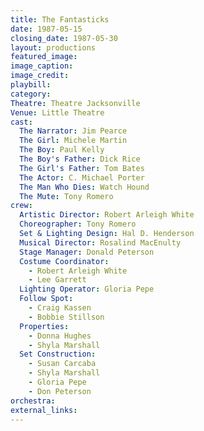 ```yaml
---
title: The Fantasticks
date: 1987-05-15
closing_date: 1987-05-30
layout: productions
featured_image: 
image_caption:
image_credit:
playbill: 
category: 
Theatre: Theatre Jacksonville
Venue: Little Theatre
cast:
  The Narrator: Jim Pearce
  The Girl: Michele Martin
  The Boy: Paul Kelly
  The Boy's Father: Dick Rice
  The Girl's Father: Tom Bates
  The Actor: C. Michael Porter
  The Man Who Dies: Watch Hound
  The Mute: Tony Romero
crew:
  Artistic Director: Robert Arleigh White
  Choreographer: Tony Romero
  Set & Lighting Design: Hal D. Henderson
  Musical Director: Rosalind MacEnulty
  Stage Manager: Donald Peterson
  Costume Coordinator:
    - Robert Arleigh White
    - Lee Garrett
  Lighting Operator: Gloria Pepe
  Follow Spot:
    - Craig Kassen
    - Bobbie Stillson
  Properties:
    - Donna Hughes
    - Shyla Marshall
  Set Construction:
    - Susan Carcaba
    - Shyla Marshall
    - Gloria Pepe
    - Don Peterson
orchestra:
external_links:
---
```


